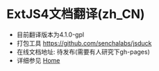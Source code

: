 ExtJS4文档翻译(zh_CN)
=============

* 目前翻译版本为4.1.0-gpl
* 打包工具 https://github.com/senchalabs/jsduck
* 在线文档地址: 待发布(需要有人研究下gh-pages)
* 详细参见 [Home](Home)
